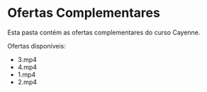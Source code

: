 # Ofertas Complementares

Esta pasta contém as ofertas complementares do curso Cayenne.

Ofertas disponíveis:
- 3.mp4
- 4.mp4
- 1.mp4
- 2.mp4